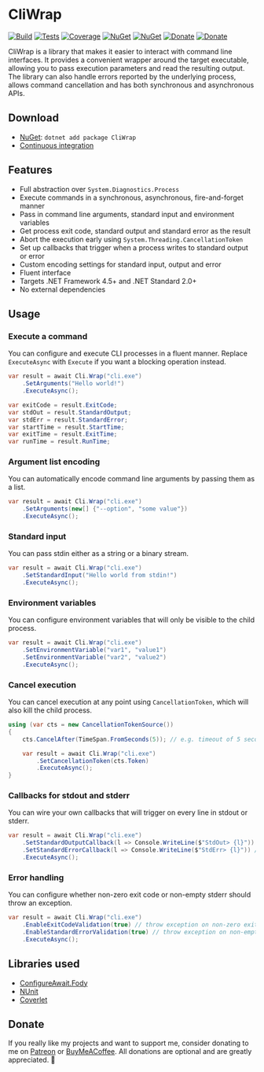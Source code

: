 # CliWrap

[![Build](https://img.shields.io/appveyor/ci/Tyrrrz/CliWrap/master.svg)](https://ci.appveyor.com/project/Tyrrrz/CliWrap/branch/master)
[![Tests](https://img.shields.io/appveyor/tests/Tyrrrz/CliWrap/master.svg)](https://ci.appveyor.com/project/Tyrrrz/CliWrap/branch/master/tests)
[![Coverage](https://img.shields.io/codecov/c/gh/Tyrrrz/CliWrap/master.svg)](https://codecov.io/gh/Tyrrrz/CliWrap)
[![NuGet](https://img.shields.io/nuget/v/CliWrap.svg)](https://nuget.org/packages/CliWrap)
[![NuGet](https://img.shields.io/nuget/dt/CliWrap.svg)](https://nuget.org/packages/CliWrap)
[![Donate](https://img.shields.io/badge/patreon-donate-yellow.svg)](https://patreon.com/tyrrrz)
[![Donate](https://img.shields.io/badge/buymeacoffee-donate-yellow.svg)](https://buymeacoffee.com/tyrrrz)

CliWrap is a library that makes it easier to interact with command line interfaces. It provides a convenient wrapper around the target executable, allowing you to pass execution parameters and read the resulting output. The library can also handle errors reported by the underlying process, allows command cancellation and has both synchronous and asynchronous APIs.

## Download

- [NuGet](https://nuget.org/packages/CliWrap): `dotnet add package CliWrap`
- [Continuous integration](https://ci.appveyor.com/project/Tyrrrz/CliWrap)

## Features

- Full abstraction over `System.Diagnostics.Process`
- Execute commands in a synchronous, asynchronous, fire-and-forget manner
- Pass in command line arguments, standard input and environment variables
- Get process exit code, standard output and standard error as the result
- Abort the execution early using `System.Threading.CancellationToken`
- Set up callbacks that trigger when a process writes to standard output or error
- Custom encoding settings for standard input, output and error
- Fluent interface
- Targets .NET Framework 4.5+ and .NET Standard 2.0+
- No external dependencies

## Usage

### Execute a command

You can configure and execute CLI processes in a fluent manner. Replace `ExecuteAsync` with `Execute` if you want a blocking operation instead.

```c#
var result = await Cli.Wrap("cli.exe")
    .SetArguments("Hello world!")
    .ExecuteAsync();

var exitCode = result.ExitCode;
var stdOut = result.StandardOutput;
var stdErr = result.StandardError;
var startTime = result.StartTime;
var exitTime = result.ExitTime;
var runTime = result.RunTime;
```

### Argument list encoding

You can automatically encode command line arguments by passing them as a list.

```c#
var result = await Cli.Wrap("cli.exe")
    .SetArguments(new[] {"--option", "some value"})
    .ExecuteAsync();
```

### Standard input

You can pass stdin either as a string or a binary stream.

```c#
var result = await Cli.Wrap("cli.exe")
    .SetStandardInput("Hello world from stdin!")
    .ExecuteAsync();
```

### Environment variables

You can configure environment variables that will only be visible to the child process.

```c#
var result = await Cli.Wrap("cli.exe")
    .SetEnvironmentVariable("var1", "value1")
    .SetEnvironmentVariable("var2", "value2")
    .ExecuteAsync();
```

### Cancel execution

You can cancel execution at any point using `CancellationToken`, which will also kill the child process.

```c#
using (var cts = new CancellationTokenSource())
{
    cts.CancelAfter(TimeSpan.FromSeconds(5)); // e.g. timeout of 5 seconds

    var result = await Cli.Wrap("cli.exe")
        .SetCancellationToken(cts.Token)
        .ExecuteAsync();
}
```

### Callbacks for stdout and stderr

You can wire your own callbacks that will trigger on every line in stdout or stderr.

```c#
var result = await Cli.Wrap("cli.exe")
    .SetStandardOutputCallback(l => Console.WriteLine($"StdOut> {l}")) // triggered on every line in stdout
    .SetStandardErrorCallback(l => Console.WriteLine($"StdErr> {l}")) // triggered on every line in stderr
    .ExecuteAsync();
```

### Error handling

You can configure whether non-zero exit code or non-empty stderr should throw an exception.

```c#
var result = await Cli.Wrap("cli.exe")
    .EnableExitCodeValidation(true) // throw exception on non-zero exit code (on by default)
    .EnableStandardErrorValidation(true) // throw exception on non-empty stderr (off by default)
    .ExecuteAsync();
```

## Libraries used

- [ConfigureAwait.Fody](https://github.com/Fody/ConfigureAwait)
- [NUnit](https://github.com/nunit/nunit)
- [Coverlet](https://github.com/tonerdo/coverlet)

## Donate

If you really like my projects and want to support me, consider donating to me on [Patreon](https://patreon.com/tyrrrz) or [BuyMeACoffee](https://buymeacoffee.com/tyrrrz). All donations are optional and are greatly appreciated. 🙏